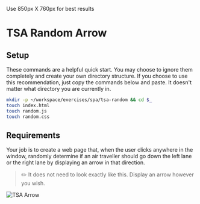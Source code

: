 Use 850px X 760px for best results

# TSA Random Arrow

## Setup

These commands are a helpful quick start. You may choose to ignore them completely and create your own directory structure. If you choose to use this recommendation, just copy the commands below and paste. It doesn't matter what directory you are currently in.

```bash
mkdir -p ~/workspace/exercises/spa/tsa-random && cd $_
touch index.html
touch random.js
touch random.css
```

## Requirements

Your job is to create a web page that, when the user clicks anywhere in the window, randomly determine if an air traveller should go down the left lane or the right lane by displaying an arrow in that direction.

> :pencil2: It does not need to look exactly like this. Display an arrow however you wish.

![TSA Arrow](./tsa-arrow.gif)